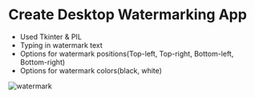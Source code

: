 # Create Desktop Watermarking App

- Used Tkinter & PIL
- Typing in watermark text
- Options for watermark positions(Top-left, Top-right, Bottom-left, Bottom-right)
- Options for watermark colors(black, white)

![watermark](https://user-images.githubusercontent.com/116648895/220350785-e04512af-2f75-4f45-9ee2-0e7dce7b6daf.gif)
